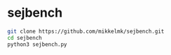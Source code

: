# sejbench

```bash
git clone https://github.com/mikkelmk/sejbench.git
cd sejbench
python3 sejbench.py
```
